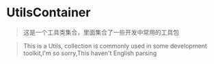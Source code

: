 # UtilsContainer

> 这是一个工具类集合，里面集合了一些开发中常用的工具包

> This is a Utils, collection is commonly used in some development toolkit,I'm so sorry,This haven't English parsing
